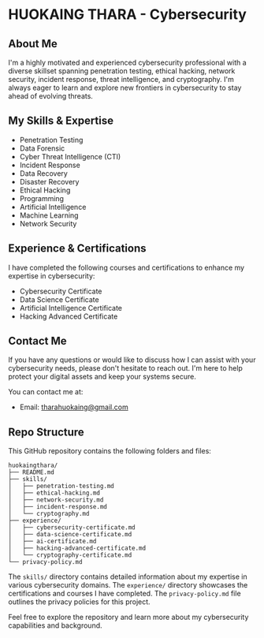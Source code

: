 # HUOKAING THARA - Cybersecurity

## About Me
I'm a highly motivated and experienced cybersecurity professional with a diverse skillset spanning penetration testing, ethical hacking, network security, incident response, threat intelligence, and cryptography. I'm always eager to learn and explore new frontiers in cybersecurity to stay ahead of evolving threats.

## My Skills & Expertise
- Penetration Testing
- Data Forensic
- Cyber Threat Intelligence (CTI)
- Incident Response
- Data Recovery
- Disaster Recovery
- Ethical Hacking
- Programming
- Artificial Intelligence
- Machine Learning
- Network Security

## Experience & Certifications
I have completed the following courses and certifications to enhance my expertise in cybersecurity:
- Cybersecurity Certificate
- Data Science Certificate
- Artificial Intelligence Certificate
- Hacking Advanced Certificate

## Contact Me
If you have any questions or would like to discuss how I can assist with your cybersecurity needs, please don't hesitate to reach out. I'm here to help protect your digital assets and keep your systems secure.

You can contact me at:
- Email: tharahuokaing@gmail.com

## Repo Structure
This GitHub repository contains the following folders and files:

```
huokaingthara/
├── README.md
├── skills/
│   ├── penetration-testing.md
│   ├── ethical-hacking.md
│   ├── network-security.md
│   ├── incident-response.md
│   └── cryptography.md
├── experience/
│   ├── cybersecurity-certificate.md
│   ├── data-science-certificate.md
│   ├── ai-certificate.md
│   ├── hacking-advanced-certificate.md
│   └── cryptography-certificate.md
└── privacy-policy.md
```

The `skills/` directory contains detailed information about my expertise in various cybersecurity domains. The `experience/` directory showcases the certifications and courses I have completed. The `privacy-policy.md` file outlines the privacy policies for this project.

Feel free to explore the repository and learn more about my cybersecurity capabilities and background.